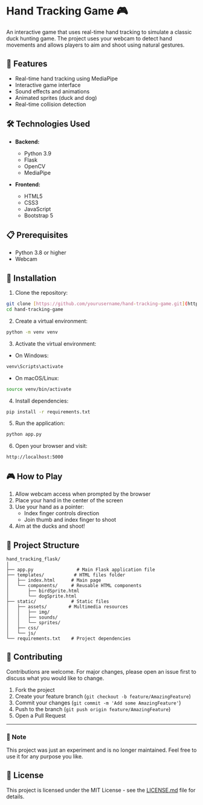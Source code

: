 # Hand Tracking Game 🎮

An interactive game that uses real-time hand tracking to simulate a classic duck hunting game. The project uses your webcam to detect hand movements and allows players to aim and shoot using natural gestures.

## 🚀 Features

- Real-time hand tracking using MediaPipe
- Interactive game interface
- Sound effects and animations
- Animated sprites (duck and dog)
- Real-time collision detection

## 🛠️ Technologies Used

- **Backend:**
  - Python 3.9
  - Flask
  - OpenCV
  - MediaPipe

- **Frontend:**
  - HTML5
  - CSS3
  - JavaScript
  - Bootstrap 5

## 📋 Prerequisites

- Python 3.8 or higher
- Webcam


## 🔧 Installation

1. Clone the repository:
```bash
git clone [https://github.com/yourusername/hand-tracking-game.git](https://github.com/JuanDGaray/hand-tracking-duck-game)
cd hand-tracking-game
```

2. Create a virtual environment:
```bash
python -m venv venv
```

3. Activate the virtual environment:
- On Windows:
```bash
venv\Scripts\activate
```
- On macOS/Linux:
```bash
source venv/bin/activate
```

4. Install dependencies:
```bash
pip install -r requirements.txt
```

5. Run the application:
```bash
python app.py
```

6. Open your browser and visit:
```
http://localhost:5000
```

## 🎮 How to Play

1. Allow webcam access when prompted by the browser
2. Place your hand in the center of the screen
3. Use your hand as a pointer:
   - Index finger controls direction
   - Join thumb and index finger to shoot
4. Aim at the ducks and shoot!

## 📁 Project Structure

```
hand_tracking_flask/
│
├── app.py                # Main Flask application file
├── templates/           # HTML files folder
│   ├── index.html      # Main page
│   └── components/     # Reusable HTML components
│       ├── birdSprite.html
│       └── dogSprite.html
├── static/             # Static files
│   ├── assets/        # Multimedia resources
│   │   ├── img/
│   │   ├── sounds/
│   │   └── sprites/
│   ├── css/
│   └── js/
└── requirements.txt    # Project dependencies
```

## 🤝 Contributing

Contributions are welcome. For major changes, please open an issue first to discuss what you would like to change.

1. Fork the project  
2. Create your feature branch (`git checkout -b feature/AmazingFeature`)  
3. Commit your changes (`git commit -m 'Add some AmazingFeature'`)  
4. Push to the branch (`git push origin feature/AmazingFeature`)  
5. Open a Pull Request  

---

### 📌 Note

This project was just an experiment and is no longer maintained. Feel free to use it for any purpose you like.
## 📝 License

This project is licensed under the MIT License - see the [LICENSE.md](LICENSE.md) file for details.


